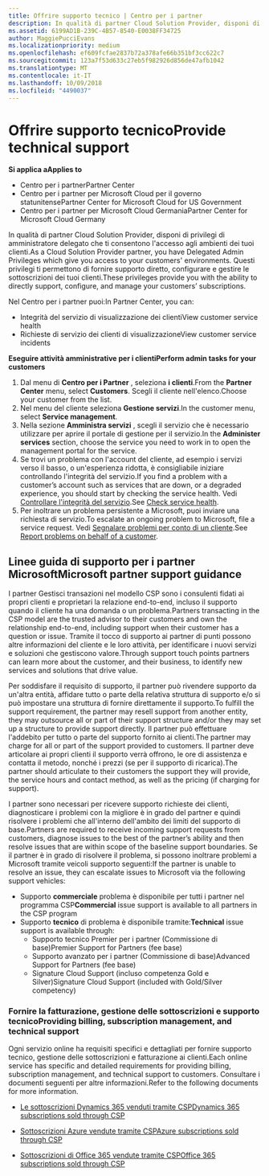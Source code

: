 ```yaml
---
title: Offrire supporto tecnico | Centro per i partner
description: In qualità di partner Cloud Solution Provider, disponi di privilegi di amministratore delegato che ti consentono l'accesso agli ambienti dei tuoi clienti.
ms.assetid: 6199AD1B-239C-4B57-8540-E0038FF34725
author: MaggiePucciEvans
ms.localizationpriority: medium
ms.openlocfilehash: ef609fcfae2837b72a378afe66b351bf3cc622c7
ms.sourcegitcommit: 123a7f53d633c27eb5f982926d856de47afb1042
ms.translationtype: MT
ms.contentlocale: it-IT
ms.lasthandoff: 10/09/2018
ms.locfileid: "4490037"
---
```

# <a name="provide-technical-support"></a><span data-ttu-id="ddf5a-103">Offrire supporto tecnico</span><span class="sxs-lookup"><span data-stu-id="ddf5a-103">Provide technical support</span></span>

**<span data-ttu-id="ddf5a-104">Si applica a</span><span class="sxs-lookup"><span data-stu-id="ddf5a-104">Applies to</span></span>**

-  <span data-ttu-id="ddf5a-105">Centro per i partner</span><span class="sxs-lookup"><span data-stu-id="ddf5a-105">Partner Center</span></span>
-  <span data-ttu-id="ddf5a-106">Centro per i partner per Microsoft Cloud per il governo statunitense</span><span class="sxs-lookup"><span data-stu-id="ddf5a-106">Partner Center for Microsoft Cloud for US Government</span></span>
-  <span data-ttu-id="ddf5a-107">Centro per i partner per Microsoft Cloud Germania</span><span class="sxs-lookup"><span data-stu-id="ddf5a-107">Partner Center for Microsoft Cloud Germany</span></span>

<span data-ttu-id="ddf5a-108">In qualità di partner Cloud Solution Provider, disponi di privilegi di amministratore delegato che ti consentono l'accesso agli ambienti dei tuoi clienti.</span><span class="sxs-lookup"><span data-stu-id="ddf5a-108">As a Cloud Solution Provider partner, you have Delegated Admin Privileges which give you access to your customers' environments.</span></span> <span data-ttu-id="ddf5a-109">Questi privilegi ti permettono di fornire supporto diretto, configurare e gestire le sottoscrizioni dei tuoi clienti.</span><span class="sxs-lookup"><span data-stu-id="ddf5a-109">These privileges provide you with the ability to directly support, configure, and manage your customers’ subscriptions.</span></span>

<span data-ttu-id="ddf5a-110">Nel Centro per i partner puoi:</span><span class="sxs-lookup"><span data-stu-id="ddf5a-110">In Partner Center, you can:</span></span>

-   <span data-ttu-id="ddf5a-111">Integrità del servizio di visualizzazione dei clienti</span><span class="sxs-lookup"><span data-stu-id="ddf5a-111">View customer service health</span></span>
-   <span data-ttu-id="ddf5a-112">Richieste di servizio dei clienti di visualizzazione</span><span class="sxs-lookup"><span data-stu-id="ddf5a-112">View customer service incidents</span></span>

**<span data-ttu-id="ddf5a-113">Eseguire attività amministrative per i clienti</span><span class="sxs-lookup"><span data-stu-id="ddf5a-113">Perform admin tasks for your customers</span></span>**

1.  <span data-ttu-id="ddf5a-114">Dal menu di **Centro per i Partner** , seleziona **i clienti**.</span><span class="sxs-lookup"><span data-stu-id="ddf5a-114">From the **Partner Center** menu, select **Customers**.</span></span> <span data-ttu-id="ddf5a-115">Scegli il cliente nell'elenco.</span><span class="sxs-lookup"><span data-stu-id="ddf5a-115">Choose your customer from the list.</span></span>
2.  <span data-ttu-id="ddf5a-116">Nel menu del cliente seleziona **Gestione servizi**.</span><span class="sxs-lookup"><span data-stu-id="ddf5a-116">In the customer menu, select **Service management**.</span></span>
3.  <span data-ttu-id="ddf5a-117">Nella sezione **Amministra servizi** , scegli il servizio che è necessario utilizzare per aprire il portale di gestione per il servizio.</span><span class="sxs-lookup"><span data-stu-id="ddf5a-117">In the **Administer services** section, choose the service you need to work in to open the management portal for the service.</span></span>
4.  <span data-ttu-id="ddf5a-118">Se trovi un problema con l'account del cliente, ad esempio i servizi verso il basso, o un'esperienza ridotta, è consigliabile iniziare controllando l'integrità del servizio.</span><span class="sxs-lookup"><span data-stu-id="ddf5a-118">If you find a problem with a customer’s account such as services that are down, or a degraded experience, you should start by checking the service health.</span></span> <span data-ttu-id="ddf5a-119">Vedi [Controllare l'integrità del servizio](check-service-health.md).</span><span class="sxs-lookup"><span data-stu-id="ddf5a-119">See [Check service health](check-service-health.md).</span></span>
5.  <span data-ttu-id="ddf5a-120">Per inoltrare un problema persistente a Microsoft, puoi inviare una richiesta di servizio.</span><span class="sxs-lookup"><span data-stu-id="ddf5a-120">To escalate an ongoing problem to Microsoft, file a service request.</span></span> <span data-ttu-id="ddf5a-121">Vedi [Segnalare problemi per conto di un cliente](report-problems-on-behalf-of-a-customer.md).</span><span class="sxs-lookup"><span data-stu-id="ddf5a-121">See [Report problems on behalf of a customer](report-problems-on-behalf-of-a-customer.md).</span></span>

 
## <a name="microsoft-partner-support-guidance"></a><span data-ttu-id="ddf5a-122">Linee guida di supporto per i partner Microsoft</span><span class="sxs-lookup"><span data-stu-id="ddf5a-122">Microsoft partner support guidance</span></span>

<span data-ttu-id="ddf5a-123">I partner Gestisci transazioni nel modello CSP sono i consulenti fidati ai propri clienti e proprietari la relazione end-to-end, incluso il supporto quando il cliente ha una domanda o un problema.</span><span class="sxs-lookup"><span data-stu-id="ddf5a-123">Partners transacting in the CSP model are the trusted advisor to their customers and own the relationship end-to-end, including support when their customer has a question or issue.</span></span> <span data-ttu-id="ddf5a-124">Tramite il tocco di supporto ai partner di punti possono altre informazioni del cliente e le loro attività, per identificare i nuovi servizi e soluzioni che gestiscono valore.</span><span class="sxs-lookup"><span data-stu-id="ddf5a-124">Through support touch points partners can learn more about the customer, and their business, to identify new services and solutions that drive value.</span></span>

<span data-ttu-id="ddf5a-125">Per soddisfare il requisito di supporto, il partner può rivendere supporto da un'altra entità, affidare tutto o parte della relativa struttura di supporto e/o si può impostare una struttura di fornire direttamente il supporto.</span><span class="sxs-lookup"><span data-stu-id="ddf5a-125">To fulfill the support requirement, the partner may resell support from another entity, they may outsource all or part of their support structure and/or they may set up a structure to provide support directly.</span></span>  <span data-ttu-id="ddf5a-126">Il partner può effettuare l'addebito per tutto o parte del supporto fornito ai clienti.</span><span class="sxs-lookup"><span data-stu-id="ddf5a-126">The partner may charge for all or part of the support provided to customers.</span></span> <span data-ttu-id="ddf5a-127">Il partner deve articolare ai propri clienti il supporto verrà offrono, le ore di assistenza e contatta il metodo, nonché i prezzi (se per il supporto di ricarica).</span><span class="sxs-lookup"><span data-stu-id="ddf5a-127">The partner should articulate to their customers the support they will provide, the service hours and contact method, as well as the pricing (if charging for support).</span></span> 

<span data-ttu-id="ddf5a-128">I partner sono necessari per ricevere supporto richieste dei clienti, diagnosticare i problemi con la migliore è in grado del partner e quindi risolvere i problemi che all'interno dell'ambito dei limiti del supporto di base.</span><span class="sxs-lookup"><span data-stu-id="ddf5a-128">Partners are required to receive incoming support requests from customers, diagnose issues to the best of the partner’s ability and then resolve issues that are within scope of the baseline support boundaries.</span></span> <span data-ttu-id="ddf5a-129">Se il partner è in grado di risolvere il problema, si possono inoltrare problemi a Microsoft tramite veicoli supporto seguenti:</span><span class="sxs-lookup"><span data-stu-id="ddf5a-129">If the partner is unable to resolve an issue, they can escalate issues to Microsoft via the following support vehicles:</span></span>

- <span data-ttu-id="ddf5a-130">Supporto **commerciale** problema è disponibile per tutti i partner nel programma CSP</span><span class="sxs-lookup"><span data-stu-id="ddf5a-130">**Commercial** issue support is available to all partners in the CSP program</span></span>
-   <span data-ttu-id="ddf5a-131">Supporto **tecnico** di problema è disponibile tramite:</span><span class="sxs-lookup"><span data-stu-id="ddf5a-131">**Technical** issue support is available through:</span></span>
    -   <span data-ttu-id="ddf5a-132">Supporto tecnico Premier per i partner (Commissione di base)</span><span class="sxs-lookup"><span data-stu-id="ddf5a-132">Premier Support for Partners (fee base)</span></span>
    -   <span data-ttu-id="ddf5a-133">Supporto avanzato per i partner (Commissione di base)</span><span class="sxs-lookup"><span data-stu-id="ddf5a-133">Advanced Support for Partners (fee base)</span></span>
    -   <span data-ttu-id="ddf5a-134">Signature Cloud Support (incluso competenza Gold e Silver)</span><span class="sxs-lookup"><span data-stu-id="ddf5a-134">Signature Cloud Support (included with Gold/Silver competency)</span></span>

### <a name="providing-billing-subscription-management-and-technical-support"></a><span data-ttu-id="ddf5a-135">Fornire la fatturazione, gestione delle sottoscrizioni e supporto tecnico</span><span class="sxs-lookup"><span data-stu-id="ddf5a-135">Providing billing, subscription management, and technical support</span></span> 

<span data-ttu-id="ddf5a-136">Ogni servizio online ha requisiti specifici e dettagliati per fornire supporto tecnico, gestione delle sottoscrizioni e fatturazione ai clienti.</span><span class="sxs-lookup"><span data-stu-id="ddf5a-136">Each online service has specific and detailed requirements for providing billing, subscription management, and technical support to customers.</span></span> <span data-ttu-id="ddf5a-137">Consultare i documenti seguenti per altre informazioni.</span><span class="sxs-lookup"><span data-stu-id="ddf5a-137">Refer to the following documents for more information.</span></span>

-   [<span data-ttu-id="ddf5a-138">Le sottoscrizioni Dynamics 365 venduti tramite CSP</span><span class="sxs-lookup"><span data-stu-id="ddf5a-138">Dynamics 365 subscriptions sold through CSP</span></span>](https://www.microsoftpartnercommunity.com/t5/CSP/Microsoft-Partner-Support-Guidance/m-p/5262#M30)

-   [<span data-ttu-id="ddf5a-139">Sottoscrizioni Azure vendute tramite CSP</span><span class="sxs-lookup"><span data-stu-id="ddf5a-139">Azure subscriptions sold through CSP</span></span>](https://www.microsoftpartnercommunity.com/t5/CSP/Microsoft-Partner-Support-Guidance/m-p/5263#M31)

-   [<span data-ttu-id="ddf5a-140">Sottoscrizioni di Office 365 vendute tramite CSP</span><span class="sxs-lookup"><span data-stu-id="ddf5a-140">Office 365 subscriptions sold through CSP</span></span>](https://www.microsoftpartnercommunity.com/t5/CSP/Microsoft-Partner-Support-Guidance/m-p/5264#M32)
 



